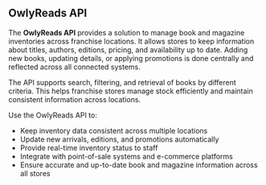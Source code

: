 ## OwlyReads API

The **OwlyReads API** provides a solution to manage book and magazine inventories across franchise locations. It allows stores to keep information about titles, authors, editions, pricing, and availability up to date.
Adding new books, updating details, or applying promotions is done centrally and reflected across all connected systems.

The API supports search, filtering, and retrieval of books by different criteria. This helps franchise stores manage stock efficiently and maintain consistent information across locations.

Use the OwlyReads API to:

- Keep inventory data consistent across multiple locations  
- Update new arrivals, editions, and promotions automatically  
- Provide real-time inventory status to staff  
- Integrate with point-of-sale systems and e-commerce platforms  
- Ensure accurate and up-to-date book and magazine information across all stores